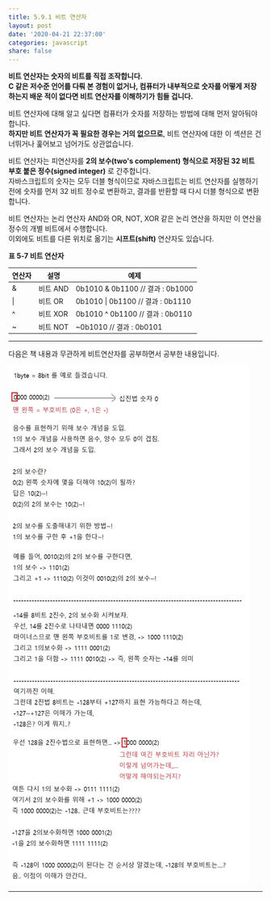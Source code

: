 ```yaml
---
title: 5.9.1 비트 연산자
layout: post
date: '2020-04-21 22:37:00'
categories: javascript
share: false
---
```


**비트 연산자는 숫자의 비트를 직접 조작합니다.**  
**C 같은 저수준 언어를 다뤄 본 경험이 없거나, 컴퓨터가 내부적으로 숫자를 어떻게 저장하는지 배운 적이 없다면 비트 연산자를 이해하기가 힘들 겁니다.**  

비트 연산자에 대해 알고 싶다면 컴퓨터가 숫자를 저장하는 방법에 대해 먼저 알아둬야 합니다.  
**하지만 비트 연산자가 꼭 필요한 경우는 거의 없으므로**, 비트 연산자에 대한 이 섹션은 건너뛰거나 훑어보고 넘어가도 상관없습니다.

비트 연산자는 피연산자를 **2의 보수(two's complement) 형식으로 저장된 32 비트 부호 붙은 정수(signed integer)** 로 간주합니다.  
자바스크립트의 숫자는 모두 더블 형식이므로 자바스크립트는 비트 연산자를 실행하기 전에 숫자를 먼저 32 비트 정수로 변환하고, 결과를 반환할 때 다시 더블 형식으로 변환합니다.

비트 연산자는 논리 연산자 AND와 OR, NOT, XOR 같은 논리 연산을 하지만 이 연산을 정수의 개별 비트에서 수행합니다.  
이외에도 비트를 다른 위치로 옮기는 **시프트(shift)** 연산자도 있습니다.

**표 5-7 비트 연산자**

| 연산자 | 설명 | 예제 |
|----------|-------|-------|
|&| 비트 AND | 0b1010 & 0b1100 // 결과 : 0b1000 |
| \| | 비트 OR | 0b1010 \| 0b1100 // 결과 : 0b1110 |
| ^ | 비트 XOR | 0b1010 ^ 0b1100 // 결과 : 0b0110 |
| ~ | 비트 NOT | ~0b1010 // 결과 : 0b0101 |

---------------------

다음은 책 내용과 무관하게 비트연산자를 공부하면서 공부한 내용입니다.

![](/assets/img/learningjs/image40.jpg)


----------------------